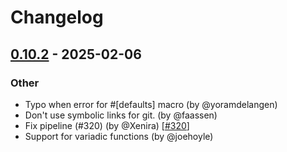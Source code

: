 # Changelog

## [0.10.2](https://github.com/davidcole1340/ext-php-rs/compare/ext-php-rs-derive-v0.10.1...ext-php-rs-derive-v0.10.2) - 2025-02-06

### Other
- Typo when error for #[defaults] macro (by @yoramdelangen)
- Don't use symbolic links for git. (by @faassen)
- Fix pipeline (#320) (by @Xenira) [[#320](https://github.com/davidcole1340/ext-php-rs/issues/320)] 
- Support for variadic functions (by @joehoyle)